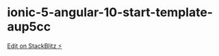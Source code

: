 # ionic-5-angular-10-start-template-aup5cc

[Edit on StackBlitz ⚡️](https://stackblitz.com/edit/ionic-5-angular-10-start-template-aup5cc)
